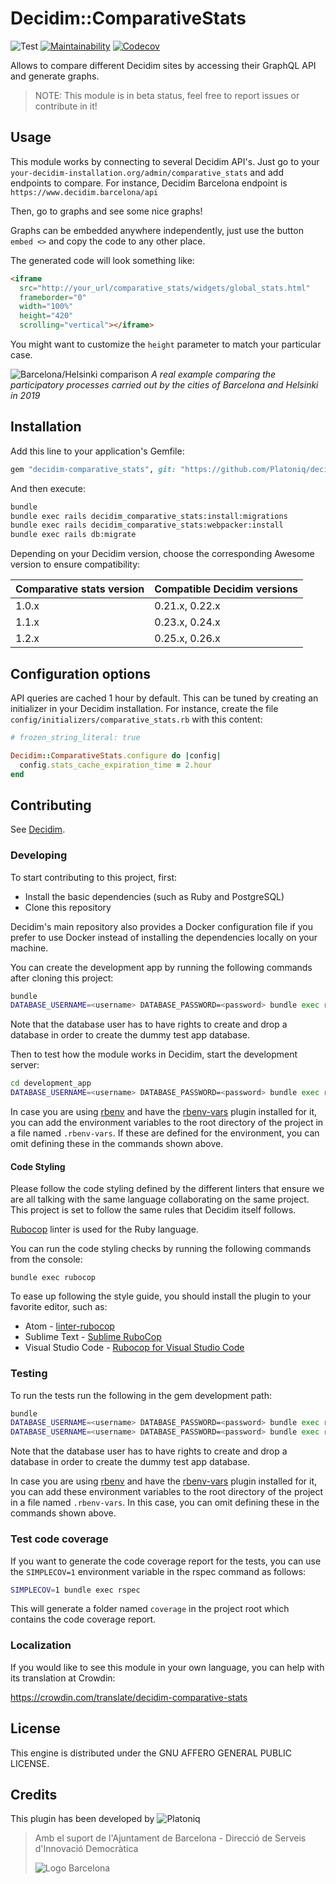 # Decidim::ComparativeStats

![Test](https://github.com/Platoniq/decidim-module-comparative_stats/workflows/Test/badge.svg)
[![Maintainability](https://api.codeclimate.com/v1/badges/59d3415b89244ef0d40b/maintainability)](https://codeclimate.com/github/Platoniq/decidim-module-comparative_stats/maintainability)
[![Codecov](https://codecov.io/gh/Platoniq/decidim-module-comparative_stats/branch/master/graph/badge.svg?token=XhzWO0IiWt)](https://codecov.io/gh/Platoniq/decidim-module-comparative_stats)

Allows to compare different Decidim sites by accessing their GraphQL API and
generate graphs.

> NOTE: This module is in beta status, feel free to report issues or contribute in it!

## Usage

This module works by connecting to several Decidim API's.
Just go to your `your-decidim-installation.org/admin/comparative_stats` and
add endpoints to compare.
For instance, Decidim Barcelona endpoint is `https://www.decidim.barcelona/api`

Then, go to graphs and see some nice graphs!

Graphs can be embedded anywhere independently, just use the button
`embed <>` and copy the code to any other place.

The generated code will look something like:

```html
<iframe
  src="http://your_url/comparative_stats/widgets/global_stats.html"
  frameborder="0"
  width="100%"
  height="420"
  scrolling="vertical"></iframe>
```

You might want to customize the `height` parameter to match your particular case.

![Barcelona/Helsinki comparison](example.png)
*A real example comparing the participatory processes carried out by the cities of Barcelona and Helsinki in 2019*

## Installation

Add this line to your application's Gemfile:

```ruby
gem "decidim-comparative_stats", git: "https://github.com/Platoniq/decidim-module-comparative_stats", branch: "master"
```

And then execute:

```bash
bundle
bundle exec rails decidim_comparative_stats:install:migrations
bundle exec rails decidim_comparative_stats:webpacker:install
bundle exec rails db:migrate
```

Depending on your Decidim version, choose the corresponding Awesome version to ensure
compatibility:

| Comparative stats version | Compatible Decidim versions |
|---------------------------|-----------------------------|
| 1.0.x                     | 0.21.x, 0.22.x              |
| 1.1.x                     | 0.23.x, 0.24.x              |
| 1.2.x                     | 0.25.x, 0.26.x              |

## Configuration options

API queries are cached 1 hour by default.
This can be tuned by creating an initializer in your Decidim installation.
For instance, create the file `config/initializers/comparative_stats.rb`
with this content:

```ruby
# frozen_string_literal: true

Decidim::ComparativeStats.configure do |config|
  config.stats_cache_expiration_time = 2.hour
end
```

## Contributing

See [Decidim](https://github.com/decidim/decidim).

### Developing

To start contributing to this project, first:

- Install the basic dependencies (such as Ruby and PostgreSQL)
- Clone this repository

Decidim's main repository also provides a Docker configuration file if you
prefer to use Docker instead of installing the dependencies locally on your
machine.

You can create the development app by running the following commands after
cloning this project:

```bash
bundle
DATABASE_USERNAME=<username> DATABASE_PASSWORD=<password> bundle exec rake development_app
```

Note that the database user has to have rights to create and drop a database in
order to create the dummy test app database.

Then to test how the module works in Decidim, start the development server:

```bash
cd development_app
DATABASE_USERNAME=<username> DATABASE_PASSWORD=<password> bundle exec rails s
```

In case you are using [rbenv](https://github.com/rbenv/rbenv) and have the
[rbenv-vars](https://github.com/rbenv/rbenv-vars) plugin installed for it, you
can add the environment variables to the root directory of the project in a file
named `.rbenv-vars`. If these are defined for the environment, you can omit
defining these in the commands shown above.

#### Code Styling

Please follow the code styling defined by the different linters that ensure we
are all talking with the same language collaborating on the same project. This
project is set to follow the same rules that Decidim itself follows.

[Rubocop](https://rubocop.readthedocs.io/) linter is used for the Ruby language.

You can run the code styling checks by running the following commands from the
console:

```
bundle exec rubocop
```

To ease up following the style guide, you should install the plugin to your
favorite editor, such as:

- Atom - [linter-rubocop](https://atom.io/packages/linter-rubocop)
- Sublime Text - [Sublime RuboCop](https://github.com/pderichs/sublime_rubocop)
- Visual Studio Code - [Rubocop for Visual Studio Code](https://github.com/misogi/vscode-ruby-rubocop)

### Testing

To run the tests run the following in the gem development path:

```bash
bundle
DATABASE_USERNAME=<username> DATABASE_PASSWORD=<password> bundle exec rake test_app
DATABASE_USERNAME=<username> DATABASE_PASSWORD=<password> bundle exec rspec
```

Note that the database user has to have rights to create and drop a database in
order to create the dummy test app database.

In case you are using [rbenv](https://github.com/rbenv/rbenv) and have the
[rbenv-vars](https://github.com/rbenv/rbenv-vars) plugin installed for it, you
can add these environment variables to the root directory of the project in a
file named `.rbenv-vars`. In this case, you can omit defining these in the
commands shown above.

### Test code coverage

If you want to generate the code coverage report for the tests, you can use
the `SIMPLECOV=1` environment variable in the rspec command as follows:

```bash
SIMPLECOV=1 bundle exec rspec
```

This will generate a folder named `coverage` in the project root which contains
the code coverage report.

### Localization

If you would like to see this module in your own language, you can help with its
translation at Crowdin:

<https://crowdin.com/translate/decidim-comparative-stats>

## License

This engine is distributed under the GNU AFFERO GENERAL PUBLIC LICENSE.

## Credits

This plugin has been developed by ![Platoniq](app/assets/images/platoniq-logo.png)

> Amb el suport de l'Ajuntament de Barcelona - Direcció de Serveis d'Innovació Democràtica
>
> ![Logo Barcelona](app/assets/images/bcn-logo.png)
